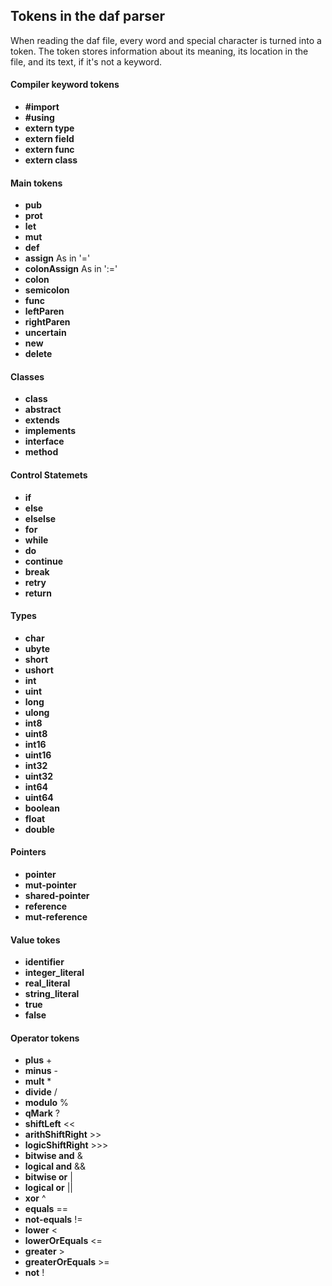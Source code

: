 ## Tokens in the daf parser
When reading the daf file, every word and special character is turned into a token.
The token stores information about its meaning, its location in the file, and its text, if it's not a keyword.

#### Compiler keyword tokens
* **#import**
* **#using**
* **extern type**
* **extern field**
* **extern func**
* **extern class**

#### Main tokens
* **pub**
* **prot**
* **let**
* **mut**
* **def**
* **assign** As in '='
* **colonAssign** As in ':='
* **colon**
* **semicolon**
* **func**
* **leftParen**
* **rightParen**
* **uncertain**
* **new**
* **delete**

#### Classes
* **class**
* **abstract**
* **extends**
* **implements**
* **interface**
* **method**

#### Control Statemets
* **if**
* **else**
* **elselse**
* **for**
* **while**
* **do**
* **continue**
* **break**
* **retry**
* **return**

#### Types
* **char**
* **ubyte**
* **short**
* **ushort**
* **int**
* **uint**
* **long**
* **ulong**
* **int8**
* **uint8**
* **int16**
* **uint16**
* **int32**
* **uint32**
* **int64**
* **uint64**
* **boolean**
* **float**
* **double**

#### Pointers
* **pointer**
* **mut-pointer**
* **shared-pointer**
* **reference**
* **mut-reference**

#### Value tokes
* **identifier**
* **integer_literal**
* **real_literal**
* **string_literal**
* **true**
* **false**

#### Operator tokens
* **plus** +
* **minus** -
* **mult** *
* **divide** /
* **modulo** %
* **qMark** ?
* **shiftLeft** <<
* **arithShiftRight** >>
* **logicShiftRight** >>>
* **bitwise and** &
* **logical and** &&
* **bitwise or** |
* **logical or** ||
* **xor** ^
* **equals** ==
* **not-equals** !=
* **lower** <
* **lowerOrEquals** <=
* **greater** >
* **greaterOrEquals** >=
* **not** !
